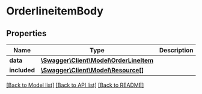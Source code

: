 # OrderlineitemBody

## Properties
Name | Type | Description | Notes
------------ | ------------- | ------------- | -------------
**data** | [**\Swagger\Client\Model\OrderLineItem**](OrderLineItem.md) |  | [optional] 
**included** | [**\Swagger\Client\Model\Resource[]**](Resource.md) |  | [optional] 

[[Back to Model list]](../../README.md#documentation-for-models) [[Back to API list]](../../README.md#documentation-for-api-endpoints) [[Back to README]](../../README.md)

